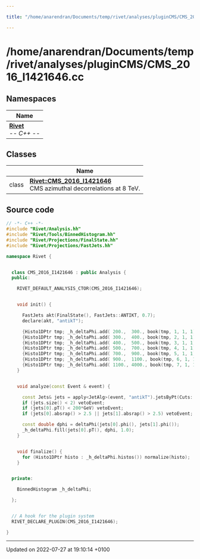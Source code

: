 ```yaml
---

title: "/home/anarendran/Documents/temp/rivet/analyses/pluginCMS/CMS_2016_I1421646.cc"

---
```


# /home/anarendran/Documents/temp/rivet/analyses/pluginCMS/CMS_2016_I1421646.cc



## Namespaces

| Name           |
| -------------- |
| **[Rivet](http://example.org/namespaces/namespacerivet/)** <br>-*- C++ -*-  |

## Classes

|                | Name           |
| -------------- | -------------- |
| class | **[Rivet::CMS_2016_I1421646](http://example.org/classes/classrivet_1_1cms__2016__i1421646/)** <br>CMS azimuthal decorrelations at 8 TeV.  |




## Source code

```cpp
// -*- C++ -*-
#include "Rivet/Analysis.hh"
#include "Rivet/Tools/BinnedHistogram.hh"
#include "Rivet/Projections/FinalState.hh"
#include "Rivet/Projections/FastJets.hh"

namespace Rivet {


  class CMS_2016_I1421646 : public Analysis {
  public:

    RIVET_DEFAULT_ANALYSIS_CTOR(CMS_2016_I1421646);


    void init() {

      FastJets akt(FinalState(), FastJets::ANTIKT, 0.7);
      declare(akt, "antikT");

      {Histo1DPtr tmp; _h_deltaPhi.add( 200.,  300., book(tmp, 1, 1, 1));}
      {Histo1DPtr tmp; _h_deltaPhi.add( 300.,  400., book(tmp, 2, 1, 1));}
      {Histo1DPtr tmp; _h_deltaPhi.add( 400.,  500., book(tmp, 3, 1, 1));}
      {Histo1DPtr tmp; _h_deltaPhi.add( 500.,  700., book(tmp, 4, 1, 1));}
      {Histo1DPtr tmp; _h_deltaPhi.add( 700.,  900., book(tmp, 5, 1, 1));}
      {Histo1DPtr tmp; _h_deltaPhi.add( 900.,  1100., book(tmp, 6, 1, 1));}
      {Histo1DPtr tmp; _h_deltaPhi.add( 1100., 4000., book(tmp, 7, 1, 1));}
    }


    void analyze(const Event & event) {

      const Jets& jets = apply<JetAlg>(event, "antikT").jetsByPt(Cuts::absrap < 5.0 && Cuts::pT > 100*GeV);
      if (jets.size() < 2) vetoEvent;
      if (jets[0].pT() < 200*GeV) vetoEvent;
      if (jets[0].absrap() > 2.5 || jets[1].absrap() > 2.5) vetoEvent;

      const double dphi = deltaPhi(jets[0].phi(), jets[1].phi());
      _h_deltaPhi.fill(jets[0].pT(), dphi, 1.0);
    }


    void finalize() {
      for (Histo1DPtr histo : _h_deltaPhi.histos()) normalize(histo);
    }


  private:

    BinnedHistogram _h_deltaPhi;

  };


  // A hook for the plugin system
  RIVET_DECLARE_PLUGIN(CMS_2016_I1421646);

}
```


-------------------------------

Updated on 2022-07-27 at 19:10:14 +0100
